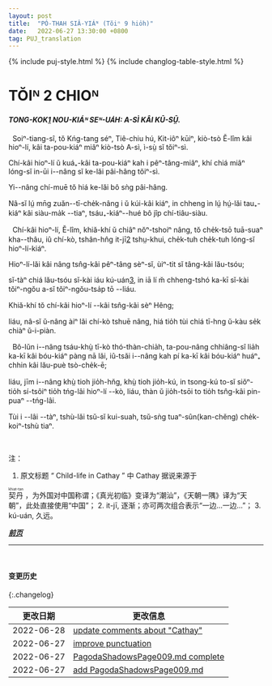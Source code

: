 ```yaml
---
layout: post
title:  "PÓ-THAH SIÂ-YIÁᴺ (Tŏiⁿ 9 hio̍h)"
date:   2022-06-27 13:30:00 +0800
tag: PUJ_translation
---
```


{% include puj-style.html %}
{% include changlog-table-style.html %}

<!-- CHAPTER II. -->
# TŎIᴺ 2 CHIOᴺ

<!-- CHILD-LIFE IN CATHAY: THE STORY OF NUMBER FOUR. -->
<h4><i>TONG-KOK<a href="#note_1" class="note">1</a> NOU-KIÁᴺ SEᴺ-UA̍H: A-SÌ KÂI KŪ-SṲ̄.</i></h4>


<!-- ONCE upon a time, in the province of Kwang Tung, the department of Tie-Chiu, the district Kit-ie, and the village E Lim, lived a boy named A Si, which means Number Four. -->
&nbsp;&nbsp;Soiⁿ-tiang-sî, tŏ Kńg-tang séⁿ, Tiê-chiu hú, Kit-iôⁿ kūiⁿ, kiò-tsò Ĕ-lîm kâi hioⁿ-lí, kâi ta-pou-kiáⁿ miâⁿ kiò-tsò A-sì, ì-sṳ̀ sĭ tŏiⁿ-sì.
<!-- There were several boys of the same name in the village, and they were so called because they were fourth sons. -->
Chí-kâi hioⁿ-lí ŭ kuá₊-kâi ta-pou-kiáⁿ kah i pêⁿ-tâng-miâⁿ, khí chiá miâⁿ lóng-sĭ in-ūi i&#x002D;&#x002D;nâng sĭ ke-lăi pâi-hâng tŏiⁿ-sì.
<!-- The girls interspersed among them in the families counted for nothing. -->
Yi&#x002D;&#x002D;nâng chí-muē tŏ hiá ke-lăi bô sǹg pâi-hâng. 
<!-- If you asked any of the people how many children they had, they only mentioned in reply the number of their sons, and said nothing about their daughters. -->
Nâ-sĭ lṳ́ mn̄g zuăn&#x002D;&#x002D;tī-che̍k-nâng i ŭ kúi-kâi kiáⁿ, in chheng ìn lṳ́ hṳ́-lăi tau₊-kiáⁿ kâi siàu-ma̍k &#x002D;&#x002D;tiaⁿ, tsáu₊-kiáⁿ&#x002D;&#x002D;hué bô jîp chí-tiâu-siàu.

<!-- This village, E Lim, had about two thousand inhabitants, and lay near the foot of a range of mountains, from which the level rice-fields stretched away, dotted thickly with villages. -->
&nbsp;&nbsp;Chí-kâi hioⁿ-lí, Ĕ-lîm, khiă-khí ŭ chiâⁿ nŏⁿ-tshoiⁿ nâng, tŏ che̍k-tsō tuā-suaⁿ kha&#x002D;&#x002D;thâu, iû chí-kò, tshân-hn̂g it-jī<a href="#note_2" class="note">2</a> tshṳ-khui, che̍k-tuh che̍k-tuh lóng-sĭ hioⁿ-lí-kiáⁿ.
<!-- All the people in it were of the same surname, and probably descended from one ancestor; -->
Hioⁿ-lí-lăi kâi nâng tsn̂g-kâi pêⁿ-tâng sèⁿ-sĭ, ùiⁿ-tit sĭ tâng-kâi lău-tsóu;
<!-- though that ancestor lived so long ago that the people did not know whether they themselves were fifth or fiftieth cousins to each other. -->
sĭ-tàⁿ chiá lău-tsóu sĭ-kài iáu kú-uán<a href="#note_3" class="note">3</a>, in iā lí m̆ chheng-tshó ka-kī sĭ-kài tŏiⁿ-ngŏu a-sĭ tŏiⁿ-ngŏu-tsa̍p tō &#x002D;&#x002D;liáu.
<!-- All the people in this village were named Heng; -->
Khiă-khí tŏ chí-kâi hioⁿ-lí &#x002D;&#x002D;kâi tsn̂g-kâi sèⁿ Hêng;
<!-- and one would need to be very familiar with the place in order to find any one he went to search for in it. -->
liáu, nâ-sĭ ŭ-nâng àiⁿ lâi chí-kò tshuē nâng, hiá tio̍h tùi chiá tī-hng ŭ-kàu se̍k chiàⁿ ŭ-i-piàn.

<!-- No matter where any inhabitant went to earn money, he always left his wife and children at home, with the ancestors who were dearer to him than his wife and children; -->
&nbsp;&nbsp;Bô-lŭn i&#x002D;&#x002D;nâng tsáu-khṳ̀ tī-kò thó-thàn-chia̍h, ta-pou-nâng chhiâng-sî lia̍h ka-kī kâi bóu-kiáⁿ pàng nā lăi, iû-tsăi i&#x002D;&#x002D;nâng kah pí ka-kī kâi bóu-kiáⁿ huáⁿ₊ chhin kâi lău-puè tsò-che̍k-ē;
<!-- and however far he might travel or however long he might be gone, he never lost the intention of coming back to this village before he died, and bringing
with him all the money he might have. -->
liáu, jīm i&#x002D;&#x002D;nâng khṳ̀ tioh jio̍h-hn̆g, khṳ̀ tioh jio̍h-kú, in tsong-kú to-sĭ siŏⁿ-tio̍h sí-tsôiⁿ tio̍h tńg-lâi hioⁿ-lí --kò, liáu, thàn ŭ jio̍h-tsōi to tio̍h tsn̂g-kâi pin-puaⁿ &#x002D;&#x002D;tńg-lâi.
<!-- To him, home was home though ever so homely. -->
Tùi i &#x002D;&#x002D;lâi &#x002D;&#x002D;tàⁿ, tshù-lăi tsŭ-sĭ kui-suah, tsŭ-sǹg tuaⁿ-sûn(kan-chĕng) che̍k-koiⁿ-tshù tiaⁿ.

<br>

注：
1. <span id="note_1">原文标题 “ Child-life in Cathay ” 中 Cathay 据说来源于
<ruby style="ruby-position:over">
<rb class="markup_main">契丹</rb>
<rp>(</rp><rt class="markup_over">khiat-tan</rt><rp>)</rp>
</ruby>，为外国对中国称谓；《真光初临》变译为“潮汕”，《天朝一隅》译为“天朝”，此处直接使用“中国”；</span>
2. <span id="note_2">it-jī, 逐渐；亦可两次组合表示“一边...一边...”；</span>
3. <span id="note_2">kú-uán, 久远。</span>
<br>

***[前页](PagodaShadowsPage006-008.html)***
<!-- ***[后页](PagodaShadowsPage010.html)*** -->


---
<br>

#### 变更历史

{:.changelog}

| 更改日期 | 更改信息 |
| --- | --- |
| 2022-06-28 | <a href="https://github.com/DonAnthonyLee/DonAnthonyLee.github.io/commit/3a3e270acecb3d1b94b5bf445ddff6d94b6b0ef6" target="_blank">update comments about "Cathay"</a> |
| 2022-06-27 | <a href="https://github.com/DonAnthonyLee/DonAnthonyLee.github.io/commit/5cd7d586cdc76a818820b7723ec3bdcb6840e658" target="_blank">improve punctuation</a> |
| 2022-06-27 | <a href="https://github.com/DonAnthonyLee/DonAnthonyLee.github.io/commit/cffb008ee66fed9102c23a0ecb277e46598d15ee" target="_blank">PagodaShadowsPage009.md complete</a> |
| 2022-06-27 | <a href="https://github.com/DonAnthonyLee/DonAnthonyLee.github.io/commit/e8e932fbddbaf6f5ce36687955bbf17ab61ff675" target="_blank">add PagodaShadowsPage009.md</a> |
